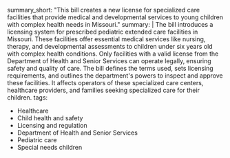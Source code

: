 summary_short: "This bill creates a new license for specialized care facilities that provide medical and developmental services to young children with complex health needs in Missouri."
summary: |
  The bill introduces a licensing system for prescribed pediatric extended care facilities in Missouri. These facilities offer essential medical services like nursing, therapy, and developmental assessments to children under six years old with complex health conditions. Only facilities with a valid license from the Department of Health and Senior Services can operate legally, ensuring safety and quality of care. The bill defines the terms used, sets licensing requirements, and outlines the department's powers to inspect and approve these facilities. It affects operators of these specialized care centers, healthcare providers, and families seeking specialized care for their children.
tags:
  - Healthcare
  - Child health and safety
  - Licensing and regulation
  - Department of Health and Senior Services
  - Pediatric care
  - Special needs children
